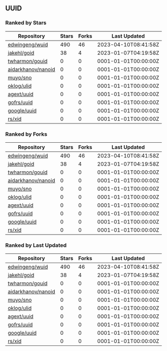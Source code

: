 ## UUID

### Ranked by Stars

| Repository | Stars | Forks | Last Updated |
|------------|-------|-------|--------------|
| [edwingeng/wuid](https://github.com/edwingeng/wuid) | 490 | 46 | 2023-04-10T08:41:58Z |
| [jakehl/goid](https://github.com/jakehl/goid) | 38 | 4 | 2023-01-07T04:19:58Z |
| [twharmon/gouid](https://github.com/twharmon/gouid) | 0 | 0 | 0001-01-01T00:00:00Z |
| [aidarkhanov/nanoid](https://github.com/aidarkhanov/nanoid) | 0 | 0 | 0001-01-01T00:00:00Z |
| [muyo/sno](https://github.com/muyo/sno) | 0 | 0 | 0001-01-01T00:00:00Z |
| [oklog/ulid](https://github.com/oklog/ulid) | 0 | 0 | 0001-01-01T00:00:00Z |
| [agext/uuid](https://github.com/agext/uuid) | 0 | 0 | 0001-01-01T00:00:00Z |
| [gofrs/uuid](https://github.com/gofrs/uuid) | 0 | 0 | 0001-01-01T00:00:00Z |
| [google/uuid](https://github.com/google/uuid) | 0 | 0 | 0001-01-01T00:00:00Z |
| [rs/xid](https://github.com/rs/xid) | 0 | 0 | 0001-01-01T00:00:00Z |

### Ranked by Forks

| Repository | Stars | Forks | Last Updated |
|------------|-------|-------|--------------|
| [edwingeng/wuid](https://github.com/edwingeng/wuid) | 490 | 46 | 2023-04-10T08:41:58Z |
| [jakehl/goid](https://github.com/jakehl/goid) | 38 | 4 | 2023-01-07T04:19:58Z |
| [twharmon/gouid](https://github.com/twharmon/gouid) | 0 | 0 | 0001-01-01T00:00:00Z |
| [aidarkhanov/nanoid](https://github.com/aidarkhanov/nanoid) | 0 | 0 | 0001-01-01T00:00:00Z |
| [muyo/sno](https://github.com/muyo/sno) | 0 | 0 | 0001-01-01T00:00:00Z |
| [oklog/ulid](https://github.com/oklog/ulid) | 0 | 0 | 0001-01-01T00:00:00Z |
| [agext/uuid](https://github.com/agext/uuid) | 0 | 0 | 0001-01-01T00:00:00Z |
| [gofrs/uuid](https://github.com/gofrs/uuid) | 0 | 0 | 0001-01-01T00:00:00Z |
| [google/uuid](https://github.com/google/uuid) | 0 | 0 | 0001-01-01T00:00:00Z |
| [rs/xid](https://github.com/rs/xid) | 0 | 0 | 0001-01-01T00:00:00Z |

### Ranked by Last Updated

| Repository | Stars | Forks | Last Updated |
|------------|-------|-------|--------------|
| [edwingeng/wuid](https://github.com/edwingeng/wuid) | 490 | 46 | 2023-04-10T08:41:58Z |
| [jakehl/goid](https://github.com/jakehl/goid) | 38 | 4 | 2023-01-07T04:19:58Z |
| [twharmon/gouid](https://github.com/twharmon/gouid) | 0 | 0 | 0001-01-01T00:00:00Z |
| [aidarkhanov/nanoid](https://github.com/aidarkhanov/nanoid) | 0 | 0 | 0001-01-01T00:00:00Z |
| [muyo/sno](https://github.com/muyo/sno) | 0 | 0 | 0001-01-01T00:00:00Z |
| [oklog/ulid](https://github.com/oklog/ulid) | 0 | 0 | 0001-01-01T00:00:00Z |
| [agext/uuid](https://github.com/agext/uuid) | 0 | 0 | 0001-01-01T00:00:00Z |
| [gofrs/uuid](https://github.com/gofrs/uuid) | 0 | 0 | 0001-01-01T00:00:00Z |
| [google/uuid](https://github.com/google/uuid) | 0 | 0 | 0001-01-01T00:00:00Z |
| [rs/xid](https://github.com/rs/xid) | 0 | 0 | 0001-01-01T00:00:00Z |

